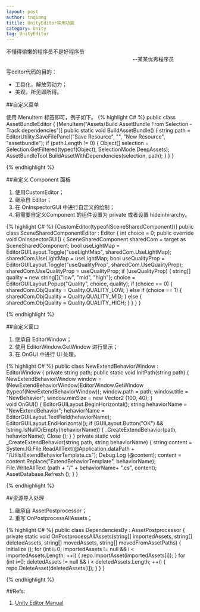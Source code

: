 ```yaml
---
layout: post
author: tnqiang
titile: UnityEditor实用功能
category: Unity
tag: UnityEditor
---
```

不懂得偷懒的程序员不是好程序员  
&emsp;&emsp;&emsp;&emsp;&emsp;&emsp;&emsp;&emsp;&emsp;&emsp;&emsp;&emsp;&emsp;&emsp;&emsp;&emsp;&emsp;&emsp;&emsp;&emsp;&emsp;&emsp;&emsp;&emsp; --某某优秀程序员

写editor代码的目的：

- 工具化，解放劳动力；
- 美观，所见即所得。

##自定义菜单

使用 MenuItem 标签即可，例子如下。
{% highlight C# %}
public class AssetBundleEditor
{
    [MenuItem("Assets/Build AssetBundle From Selection - Track dependencies")]
    public static void BuildAssetBundle()
    {
        string path = EditorUtility.SaveFilePanel("Save Resource", "", "New Resource", "assetbundle");
        if (path.Length != 0)
        {
            Object[] selection = Selection.GetFiltered(typeof(Object), SelectionMode.DeepAssets);
            AssetBundleTool.BuildAssetWithDependencies(selection, path);
        }
    }
}

{% endhighlight %}

##自定义 Component 面板

1. 使用CustomEditor；
2. 继承自 Editor；
3. 在 OnInspectorGUI 中进行自定义的绘制；
4. 将需要自定义Component 的组件设置为 private 或者设置 hideinhirarchy。

{% highlight C# %}
[CustomEditor(typeof(SceneSharedComponent))]
public class SceneSharedComponentEditor : Editor
{
    int choice = 0;
    public override void OnInspectorGUI()
    {
        SceneSharedComponent sharedCom = target as SceneSharedComponent;
        bool useLightMap = EditorGUILayout.Toggle("useLightMap", sharedCom.UseLightMap);
        sharedCom.UseLightMap = useLightMap;
        bool useQualityProp = EditorGUILayout.Toggle("useQualityProp", sharedCom.UseQualityProp);
        sharedCom.UseQualityProp = useQualityProp;
        if (useQualityProp)
        {
            string[] quality = new string[]{"low", "mid", "high"};
            choice = EditorGUILayout.Popup("Quality", choice, quality);
            if (choice == 0)
            {
                sharedCom.ObjQuality = Quality.QUALITY_LOW;
            }
            else if (choice == 1)
            {
                sharedCom.ObjQuality = Quality.QUALITY_MID;
            }
            else
            {
                sharedCom.ObjQuality = Quality.QUALITY_HIGH;
            }
        }
    }
}

{% endhighlight %}

##自定义窗口

1. 继承自 EditorWindow；
2. 使用 EditorWindow.GetWindow 进行显示；
3. 在 OnGUI 中进行 UI 处理。

{% highlight C# %}
public class NewExtendBehaviorWindow : EditorWindow
{
	private string path;
	public static void InitPath(string path)
	{
		NewExtendBehaviorWindow window = (NewExtendBehaviorWindow)EditorWindow.GetWindow (typeof(NewExtendBehaviorWindow));
		window.path = path;
		window.title = "NewBehavior";
		window.minSize = new Vector2 (100, 40);
	}	
	void OnGUI()
	{
		EditorGUILayout.BeginHorizontal();
		string hehaviorName = "NewExtendBehavior";
		hehaviorName = EditorGUILayout.TextField(hehaviorName);
		EditorGUILayout.EndHorizontal();
		if (GUILayout.Button("OK") && !string.IsNullOrEmpty(hehaviorName)) 
		{
			_CreateExtendBehavior(path, hehaviorName);
			Close ();
		}
	}
	private static void _CreateExtendBehavior(string path, string behaviorName)
	{
		string content = System.IO.File.ReadAllText(@Application.dataPath + "/Utils/ExtendBehaviorTemplate.cs");
		Debug.Log (@content);
		content = content.Replace("ExtendBehaviorTemplate", behaviorName);
		File.WriteAllText (path + "/" + behaviorName+ ".cs", content);
		AssetDatabase.Refresh ();
	}
}

{% endhighlight %}

##资源导入处理

1. 继承自 AssetPostprocessor；
2. 重写 OnPostprocessAllAssets；

{% highlight C# %}
public class DependenciesBy : AssetPostprocessor
{    
	private static void OnPostprocessAllAssets(string[] importedAssets, string[] deletedAssets,
	                                           string[] movedAssets, string[] movedFromAssetPaths)
	{
		Initialize ();
		for (int i=0; importedAssets != null && i < importedAssets.Length; ++i) 
		{
			repo.ImportAsset(importedAssets[i]);
		}
		for (int i=0; deletedAssets != null && i < deletedAssets.Length; ++i) 
		{
			repo.DeleteAsset(deletedAssets[i]);
		}
	}
}

{% endhighlight %}

##Refs:
1. [Unity Editor Manual](http://docs.unity3d.com/ScriptReference/Editor.html)